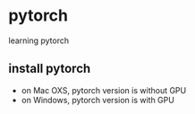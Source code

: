 # pytorch
learning pytorch

## install pytorch 
* on Mac OXS, pytorch version is without GPU
* on Windows, pytorch version is with GPU
